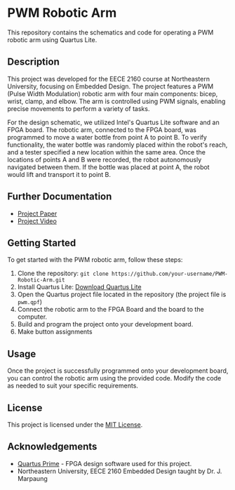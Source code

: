# PWM Robotic Arm

This repository contains the schematics and code for operating a PWM robotic arm using Quartus Lite.

## Description

This project was developed for the EECE 2160 course at Northeastern University, focusing on Embedded Design. The project features a PWM (Pulse Width Modulation) robotic arm with four main components: bicep, wrist, clamp, and elbow. The arm is controlled using PWM signals, enabling precise movements to perform a variety of tasks.

For the design schematic, we utilized Intel's Quartus Lite software and an FPGA board. The robotic arm, connected to the FPGA board, was programmed to move a water bottle from point A to point B. To verify functionality, the water bottle was randomly placed within the robot's reach, and a tester specified a new location within the same area. Once the locations of points A and B were recorded, the robot autonomously navigated between them. If the bottle was placed at point A, the robot would lift and transport it to point B.

## Further Documentation
- [Project Paper](https://drive.google.com/file/d/1MbA3jWZRSQQeaZwhXVoN2GaUgVFWEMcf/view?usp=sharing)
- [Project Video](https://drive.google.com/file/d/1QXw_APiFzPVPRE7uRHJnQJqnYFN8JunK/view?usp=sharing)

## Getting Started

To get started with the PWM robotic arm, follow these steps:

1. Clone the repository: ```git clone https://github.com/your-username/PWM-Robotic-Arm.git```
2. Install Quartus Lite: [Download Quartus Lite](https://www.intel.com/content/www/us/en/software/programmable/quartus-prime/overview.html)
3. Open the Quartus project file located in the repository (the project file is ```pwm.qpf```)
4. Connect the robotic arm to the FPGA Board and the board to the computer.
5. Build and program the project onto your development board.
6. Make button assignments

## Usage

Once the project is successfully programmed onto your development board, you can control the robotic arm using the provided code. Modify the code as needed to suit your specific requirements.


## License

This project is licensed under the [MIT License](LICENSE).

## Acknowledgements

- [Quartus Prime](https://www.intel.com/content/www/us/en/software/programmable/quartus-prime/overview.html) - FPGA design software used for this project.
- Northeastern University, EECE 2160 Embedded Design taught by Dr. J. Marpaung
